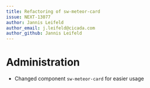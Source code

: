 ```yaml
---
title: Refactoring of sw-meteor-card
issue: NEXT-13077
author: Jannis Leifeld
author_email: j.leifeld@cicada.com 
author_github: Jannis Leifeld
---
```

# Administration
* Changed component `sw-meteor-card` for easier usage
